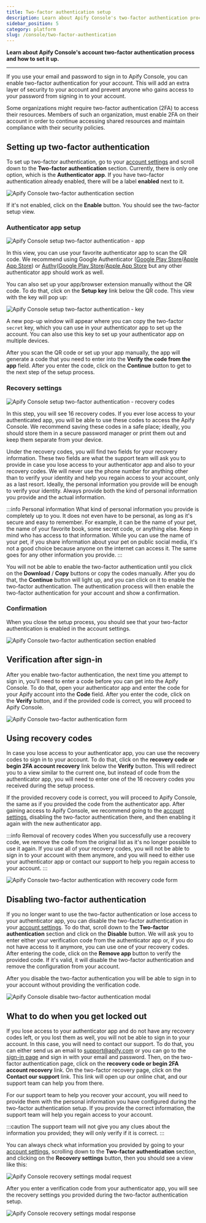 ```yaml
---
title: Two-factor authentication setup
description: Learn about Apify Console's two-factor authentication process and how to set it up.
sidebar_position: 5
category: platform
slug: /console/two-factor-authentication
---
```


**Learn about Apify Console's account two-factor authentication process and how to set it up.**

---

If you use your email and password to sign in to Apify Console, you can enable two-factor authentication for your account. This will add an extra layer of security to your account and prevent anyone who gains access to your password from signing in to your account.

Some organizations might require two-factor authentication (2FA) to access their resources. Members of such an organization, must enable 2FA on their account in order to continue accessing shared resources and maintain compliance with their security policies.

## Setting up two-factor authentication

To set up two-factor authentication, go to your [account settings](https://console.apify.com/settings/account) and scroll down to the **Two-factor authentication** section. Currently, there is only one option, which is the **Authenticator app**. If you have two-factor authentication already enabled, there will be a label **enabled** next to it.

![Apify Console two-factor authentication section](./images/console-account-two-factor-disabled.png)

If it's not enabled, click on the **Enable** button. You should see the two-factor setup view.

### Authenticator app setup

![Apify Console setup two-factor authentication - app](./images/console-two-factor-app-setup.png)

In this view, you can use your favorite authenticator app to scan the QR code. We recommend using Google Authenticator ([Google Play Store](https://play.google.com/store/apps/details?id=com.google.android.apps.authenticator2&hl=en_US)/[Apple App Store](https://apps.apple.com/us/app/google-authenticator/id388497605)) or [Authy](https://authy.com/)([Google Play Store](https://play.google.com/store/apps/details?id=com.authy.authy)/[Apple App Store](https://apps.apple.com/us/app/twilio-authy/id494168017) but any other authenticator app should work as well.

You can also set up your app/browser extension manually without the QR code. To do that, click on the **Setup key** link below the QR code. This view with the key will pop up:

![Apify Console setup two-factor authentication - key](./images/console-setup-two-factor-auth-key.png)

A new pop-up window will appear where you can copy the two-factor `secret` key, which you can use in your authenticator app to set up the account. You can also use this key to set up your authenticator app on multiple devices.

After you scan the QR code or set up your app manually, the app will generate a code that you need to enter into the **Verify the code from the app** field. After you enter the code, click on the **Continue** button to get to the next step of the setup process.

### Recovery settings

![Apify Console setup two-factor authentication - recovery codes](./images/console-two-factor-recovery-setup.png)

In this step, you will see 16 recovery codes. If you ever lose access to your authenticated app, you will be able to use these codes to access the Apify Console. We recommend saving these codes in a safe place; ideally, you should store them in a secure password manager or print them out and keep them separate from your device.

Under the recovery codes, you will find two fields for your recovery information. These two fields are what the support team will ask you to provide in case you lose access to your authenticator app and also to your recovery codes. We will never use the phone number for anything other than to verify your identity and help you regain access to your account, only as a last resort. Ideally, the personal information you provide will be enough to verify your identity. Always provide both the kind of personal information you provide and the actual information.

:::info Personal information
What kind of personal information you provide is completely up to you. It does not even have to be personal, as long as it's secure and easy to remember. For example, it can be the name of your pet, the name of your favorite book, some secret code, or anything else. Keep in mind who has access to that information. While you can use the name of your pet, if you share information about your pet on public social media, it's not a good choice because anyone on the internet can access it. The same goes for any other information you provide.
:::

You will not be able to enable the two-factor authentication until you click on the **Download** / **Copy** buttons or copy the codes manually. After you do that, the **Continue** button will light up, and you can click on it to enable the two-factor authentication. The authentication process will then enable the two-factor authentication for your account and show a confirmation.

### Confirmation

When you close the setup process, you should see that your two-factor authentication is enabled in the account settings.

![Apify Console two-factor authentication section enabled](./images/console-account-two-factor-enabled.png)


## Verification after sign-in

After you enable two-factor authentication, the next time you attempt to sign in, you'll need to enter a code before you can get into the Apify Console. To do that, open your authenticator app and enter the code for your Apify account into the **Code** field. After you enter the code, click on the **Verify** button, and if the provided code is correct, you will proceed to Apify Console.

![Apify Console two-factor authentication form](./images/console-two-factor-authentication.png)

## Using recovery codes

In case you lose access to your authenticator app, you can use the recovery codes to sign in to your account. To do that, click on the **recovery code or begin 2FA account recovery** link below the **Verify** button. This will redirect you to a view similar to the current one, but instead of code from the authenticator app, you will need to enter one of the 16 recovery codes you received during the setup process.

If the provided recovery code is correct, you will proceed to Apify Console, the same as if you provided the code from the authenticator app. After gaining access to Apify Console, we recommend going to the [account settings](https://console.apify.com/settings/account), disabling the two-factor authentication there, and then enabling it again with the new authenticator app.

:::info Removal of recovery codes
When you successfully use a recovery code, we remove the code from the original list as it's no longer possible to use it again. If you use all of your recovery codes, you will not be able to sign in to your account with them anymore, and you will need to either use your authenticator app or contact our support to help you regain access to your account.
:::


![Apify Console two-factor authentication with recovery code form](./images/console-two-factor-use-recovery-code.png)

## Disabling two-factor authentication

If you no longer want to use the two-factor authentication or lose access to your authenticator app, you can disable the two-factor authentication in your [account settings](https://console.apify.com/settings/account). To do that, scroll down to the **Two-factor authentication** section and click on the **Disable** button. We will ask you to enter either your verification code from the authenticator app or, if you do not have access to it anymore, you can use one of your recovery codes. After entering the code, click on the **Remove app** button to verify the provided code. If it's valid, it will disable the two-factor authentication and remove the configuration from your account.

After you disable the two-factor authentication you will be able to sign in to your account without providing the verification code.

![Apify Console disable two-factor authentication modal](./images/console-two-factor-auth-disable.png)

## What to do when you get locked out

If you lose access to your authenticator app and do not have any recovery codes left, or you lost them as well, you will not be able to sign in to your account. In this case, you will need to contact our support. To do that, you can either send us an email to [support@apify.com](mailto:support@apify.com?subject='Locked%20out%20of%20account%20with%202FA%20enabled') or you can go to the [sign-in page](https://console.apify.com/sign-in) and sign in with your email and password. Then, on the two-factor authentication page, click on the **recovery code or begin 2FA account recovery** link. On the two-factor recovery page, click on the **Contact our support** link. This link will open up our online chat, and our support team can help you from there.

For our support team to help you recover your account, you will need to provide them with the personal information you have configured during the two-factor authentication setup. If you provide the correct information, the support team will help you regain access to your account.

:::caution
The support team will not give you any clues about the information you provided; they will only verify if it is correct.
:::

You can always check what information you provided by going to your [account settings](https://console.apify.com/settings/account), scrolling down to the **Two-factor authentication** section, and clicking on the **Recovery settings** button, then you should see a view like this:

![Apify Console recovery settings modal request](./images/console-two-factor-recovery-settings-request.png)

After you enter a verification code from your authenticator app, you will see the recovery settings you provided during the two-factor authentication setup.

![Apify Console recovery settings modal response](./images/console-two-factor-recovery-settings-revealed.png)
